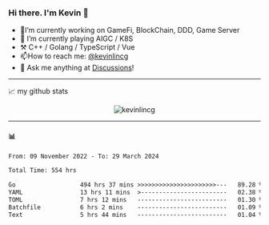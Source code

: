 ### Hi there. I'm Kevin 👋

- 🔭I’m currently working on GameFi, BlockChain, DDD, Game Server
- 🌱 I’m currently playing AIGC / K8S
-   :hammer_and_pick: C++ / Golang / TypeScript / Vue
- 📫How to reach me: [@kevinlincg](https://twitter.com/kevinlincg) 
-   :thought_balloon: Ask me anything at [Discussions](https://github.com/kevinlincg/kevinlincg/issues/new)!

---

📈 my github stats

<p align="center"> <img src="https://github-readme-stats-ouuan.vercel.app/api?username=kevinlincg&theme=dark&show_icons=true&count_private=true" alt="kevinlincg" />

---

#### :bar_chart: 

<!--START_SECTION:waka-->

```txt
From: 09 November 2022 - To: 29 March 2024

Total Time: 554 hrs

Go                  494 hrs 37 mins >>>>>>>>>>>>>>>>>>>>>>---   89.28 %
YAML                13 hrs 11 mins  >------------------------   02.38 %
TOML                7 hrs 12 mins   -------------------------   01.30 %
Batchfile           6 hrs 2 mins    -------------------------   01.09 %
Text                5 hrs 44 mins   -------------------------   01.04 %
```

<!--END_SECTION:waka-->
